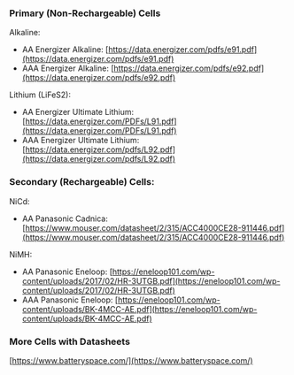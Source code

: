 ### Primary (Non-Rechargeable) Cells
Alkaline:
- AA Energizer Alkaline: [https://data.energizer.com/pdfs/e91.pdf](https://data.energizer.com/pdfs/e91.pdf)
- AAA Energizer Alkaline: [https://data.energizer.com/pdfs/e92.pdf](https://data.energizer.com/pdfs/e92.pdf)

Lithium (LiFeS2):
- AA Energizer Ultimate Lithium: [https://data.energizer.com/PDFs/L91.pdf](https://data.energizer.com/PDFs/L91.pdf)
- AAA Energizer Ultimate Lithium: [https://data.energizer.com/pdfs/L92.pdf](https://data.energizer.com/pdfs/L92.pdf)

### Secondary (Rechargeable) Cells:
NiCd:
- AA Panasonic Cadnica: [https://www.mouser.com/datasheet/2/315/ACC4000CE28-911446.pdf](https://www.mouser.com/datasheet/2/315/ACC4000CE28-911446.pdf)

NiMH:
- AA Panasonic Eneloop: [https://eneloop101.com/wp-content/uploads/2017/02/HR-3UTGB.pdf](https://eneloop101.com/wp-content/uploads/2017/02/HR-3UTGB.pdf)
- AAA Panasonic Eneloop: [https://eneloop101.com/wp-content/uploads/BK-4MCC-AE.pdf](https://eneloop101.com/wp-content/uploads/BK-4MCC-AE.pdf)


### More Cells with Datasheets
[https://www.batteryspace.com/](https://www.batteryspace.com/)
